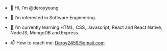 - 👋 Hi, I’m @deroyyoung
- 👀 I’m interested in Software Engineering.
- 🌱 I’m currently learning HTML, CSS, Javascript, React and React Native, NodeJS, MongoDB and Express.

- 📫 How to reach me: Deroy2459@gmail.com

<!---
deroyyoung/deroyyoung is a ✨ special ✨ repository because its `README.md` (this file) appears on your GitHub profile.
You can click the Preview link to take a look at your changes.
--->
